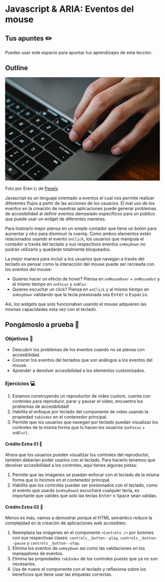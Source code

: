 # Javascript & ARIA: Eventos del mouse

## Tus apuntes ✏️

Puedes usar este espacio para apuntar tus aprendizajes de esta lección.


## Outline

![Una laptop siendo usada por una persona](./assets/keyboard.jpeg)


Foto por Eren Li de [Pexels](https://www.pexels.com/photo/crop-office-worker-typing-on-laptop-at-table-7241628/)

Javascript es un lenguaje orientado a eventos el cual nos permite realizar diferentes flujos a partir de las acciones de los usuarios. El mal uso de los eventos en la creación de nuestras aplicaciones puede generar problemas de accesibilidad al definir eventos demasiado específicos para un público que puede usar un widget de diferentes maneras.

Para ilustrarlo mejor piensa en un simple contador que tiene un botón para aumentar y otro para disminuir la cuenta. Como ambos elementos están relacionados usando el evento `onClick`, los usuarios que manipula el contador a través del teclado y sus respectivos eventos `onKeyDown` no podrán utilizarlo y quedarán totalmente bloqueados.

La mejor manera para incluir a los usuarios que navegan a través del teclado es pensar como la interacción del mouse puede ser recreada con los eventos del mouse:

- Quieres hacer un efecto de hover? Piensa en `onMouseOver` + `onMouseOut` y al mismo tiempo en `onFocus` y `onBlur`.
- Quieres escuchar un click? Piensa en `onClick` y al mismo tiempo en `onKeyDown` validando que la tecla presionada sea <kbd>Enter</kbd> o <kbd>Espacio</kbd>.

Así, los widgets que solo funcionaban usando el mouse adquieren las mismas capacidades esta vez con el teclado.

## Pongámoslo a prueba 💪

### Objetivos 🎯
- Descubrir los problemas de los eventos cuando no se piensa con accesibilidad.
- Conocer los eventos del teclados que son análogos a los eventos del mouse.
- Aprender a devolver accesibilidad a los elementos customizados.

### Ejercicios 💻

1. Estamos construyendo un reproductor de video custom, cuenta con controles para reproducir, parar y pausar el video, encuentra los problemas de accesibilidad!
2. Habilita el enfoque por teclado del componente de video usando la propiedad `tabIndex` en el contenedor principal.
3. Permite que los usuarios que navegan por teclado puedan visualizar los controles de la misma forma que lo hacen los usuarios (`onFocus` + `onBlur`).

#### Crédito Extra 01 👑

Ahora que los usuarios pueden visualizar los controles del reproductor, también deberían poder usarlos con el teclado. Para hacerlo tenemos que devolver accesibilidad a los controles, aquí tienes algunas pistas:

1. Permite que las imágenes se puedan enfocar con el teclado de la misma forma que lo hicimos en el contenedor principal.
2. Habilita que los controles puedan ser presionados con el teclado, como el evento que usarás (`onKeyDown`) escuchará cualquier tecla, es importante que valides que solo las teclas <kbd>Enter</kbd> o <kbd>Space</kbd> sean validas.

#### Crédito Extra 02 👑

Menos es más, vamos a demostrar porque el HTML semántico reduce la complejidad en la creación de aplicaciones web accesibles:


1. Reemplaza las imágenes en el componente `<Controls />` por botones con sus respectivas clases: `controls__button--play`, `controls__button--pause` y `controls__button--stop`.
2. Elimina los eventos de `onKeyDown` así como las validaciones en los manejadores de eventos.
3. Elimina las propiedades `tabIndex` de los controles puesto que ya no son necesarios.
4. Usa de nuevo el componente con el teclado y reflexiona sobre los beneficios que tiene usar las etiquetas correctas.